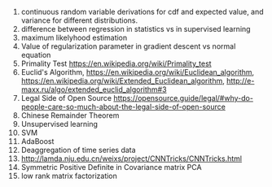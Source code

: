 1. continuous random variable derivations for cdf and expected value, and variance for different distributions.
2. difference between regression in statistics vs in supervised learning
3. maximum likelyhood estimation
4. Value of regularization parameter in gradient descent vs normal equation
5. Primality Test https://en.wikipedia.org/wiki/Primality_test
6. Euclid's Algorithm, https://en.wikipedia.org/wiki/Euclidean_algorithm, https://en.wikipedia.org/wiki/Extended_Euclidean_algorithm, http://e-maxx.ru/algo/extended_euclid_algorithm#3
7. Legal Side of Open Source https://opensource.guide/legal/#why-do-people-care-so-much-about-the-legal-side-of-open-source
8. Chinese Remainder Theorem
9. Unsupervised learning
10. SVM
11. AdaBoost
12. Deaggregation of time series data
13. http://lamda.nju.edu.cn/weixs/project/CNNTricks/CNNTricks.html
14. Symmetric Positive Definite in Covariance matrix PCA
15. low rank matrix factorization
